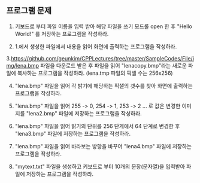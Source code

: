 ## 프로그램 문제 

1. 키보드로 부터 파일 이름을 입력 받아 해당 파일을 쓰기 모드롤 open 한 후 "Hello World!" 를 저장하는 프로그램을 작성하라.

2. 1.에서 생성한 파일에서 내용을 읽어 화면에 출력하는 프로그램을 작성하라.

3.https://github.com/geunkim/CPPLectures/tree/master/SampleCodes/File/img/lena.bmp 파일을 다운로드 받은 후 파일을 읽어 
"lenacopy.bmp"라는 새로운 파일에 복사하는 프로그램을 작성하라. (lena.tmp 파일의 픽셀 수는 256x256) 

4. "lena.bmp" 파일을 읽어 각 밝기에 해당하는 픽샐의 갯수를 찾아 화면에 출력하는 프로그램을 작성하라.

5. "lena.bmp" 파일을 읽어 255 -> 0, 254 -> 1, 253 -> 2 ... 로 값은 변경한 이미지를 "lena2.bmp" 파일에 저장하는 프로그램을 작성하라.

6. "lena.bmp" 파일을 읽어 밝기의 단위를 256 단게에서 64 단계로 변경한 후 "lena3.bmp" 파일에 저장하는 프로그램을 작성하라.

7. "lena.bmp" 파일을 읽어 바라보는 방향을 바꾸어 "lena4.bmp" 파일에 저장하는 프로그램을 작성하라. 

8. "mytext.txt" 파일을 생성하고 키보드로 부터 10개의 문장(문자열)을 입력받아 파일에 저장하는 프로그램을 작성하라.
